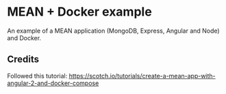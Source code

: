# MEAN + Docker example

An example of a MEAN application (MongoDB, Express, Angular and Node) and Docker.

## Credits

Followed this tutorial: https://scotch.io/tutorials/create-a-mean-app-with-angular-2-and-docker-compose
